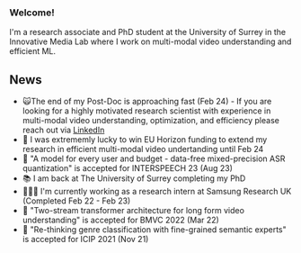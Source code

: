 ### Welcome! 
I'm a research associate and PhD student at the University of Surrey in the Innovative Media Lab where I work on multi-modal video understanding and efficient ML.

## News
- 🙀The end of my Post-Doc is approaching fast (Feb 24) - If you are looking for a highly motivated research scientist with experience in multi-modal video understanding, optimization, and efficiency please reach out via [LinkedIn](https://www.linkedin.com/in/ed-fish/)
- 🤑 I was extrememly lucky to win EU Horizon funding to extend my research in efficient multi-modal video undertanding until Feb 24
- 📰 "A model for every user and budget - data-free mixed-precision ASR quantization" is accepted for INTERSPEECH 23 (Aug 23)
- 📚 I am back at The University of Surrey completing my PhD
- 👨🏻‍🔧 I'm currently working as a research intern at Samsung Research UK (Completed Feb 22 - Feb 23)
- 📰 "Two-stream transformer architecture for long form video understanding" is accepted for BMVC 2022 (Mar 22)
- 📰 "Re-thinking genre classification with fine-grained semantic experts" is accepted for ICIP 2021 (Nov 21)
